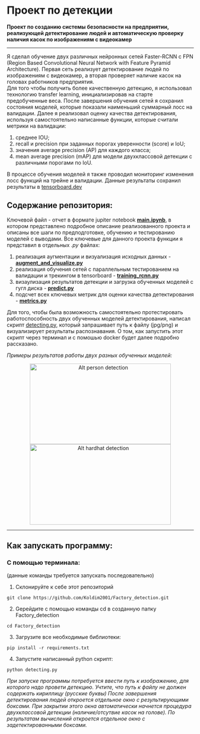 # Проект по детекции
__Проект по созданию системы безопасности на предприятии, реализующей детектирование людей и автоматическую проверку наличия касок по изображениям с видеокамер__

---
Я сделал обучение двух различных нейронных сетей Faster-RCNN с FPN (Region Based Convolutional Neural Network with Feature Pyramid Architecture). Первая сеть реализует детектирование людей по изображениям с видеокамер, а вторая проверяет наличие касок на головах работников предприятия. <br> Для того чтобы получить более качественную детекцию, я использовал технологию transfer learning, инициализировав на старте предобученные веса. После завершения обучения сетей я сохранил состояния моделей, которые показали наименьший суммарный лосс на валидации.
Далее я реализовал оценку качества детектирования, используя самостоятельно написанные функции, которые считали метрики на валидации: 
1. среднее IOU;
2. recall и precision при заданных порогах уверенности (score) и IoU; 
3. значения average precision (AP) для каждого класса;
4. mean average precision (mAP) для модели двухклассовой детекции c различными порогами по IoU.<br>

В процессе обучения моделей я также проводил мониторинг изменения лосс функций на трейне и валидации. Данные результаты сохранил результаты в [tensorboard.dev](https://tensorboard.dev/experiment/rr43qafqQKyKP7CQ5r1RCA/#scalars&_smoothingWeight=0)<br>

## __Содержание репозитория:__
Ключевой файл - отчет в формате jupiter notebook [__main.ipynb__](https://github.com/Koldim2001/Factory_detection/blob/main/main.ipynb), в котором представлено подробное описание реализованного проекта и описаны все шаги по предподготовке, обучению и тестированию моделей с выводами. Все ключевые для данного проекта функции я представил в отдельных _.py_ файлах: 
1. реализация аугментации и визуализация исходных данных - [__augment_and_visualize.py__](https://github.com/Koldim2001/Factory_detection/blob/main/augment_and_visualize.py)
2. реализация обучения сетей с параллельным тестированием на валидации и трекингом в tensorboard - [__training_rcnn.py__](https://github.com/Koldim2001/Factory_detection/blob/main/training_rcnn.py)
3. визаулизация результатов детекции и загрузка обученных моделей с гугл диска - [__predict.py__](https://github.com/Koldim2001/Factory_detection/blob/main/predict.py)
4. подсчет всех ключевых метрик для оценки качества детектирования - [__metrics.py__](https://github.com/Koldim2001/Factory_detection/blob/main/metrics.py)

Для того, чтобы была возможность самостоятельно протестировать работоспособность двух обученных моделей детектирования, написал скрипт [detecting.py](https://github.com/Koldim2001/Factory_detection/blob/main/detecting.py), который запрашивает путь к файлу (jpg/png) и визуализирует результаты распознавания. О том, как запустить этот скрипт через терминал и с помошью docker будет далее подробно рассказано.

_Примеры результатов работы двух разных обученных моделей:_

<div style="text-align:center;">
  <img src="https://drive.google.com/uc?id=1Dtu_bK9w5Hl65A6lETChuu1Ftz2wirUi" alt="Alt person detection" width="380" height="217">
  <img src="https://drive.google.com/uc?id=105RsKrPwpzGLTbyUYjKDsDRP0bd6IUIT" alt="Alt hardhat detection" width="380" height="217">
</div>

---

## Как запускать программу:
### С помощью терминала:
(данные команды требуется запускать последовательно)
1. Склонируйте к себе этот репозиторий 
```
git clone https://github.com/Koldim2001/Factory_detection.git
```
2. Gерейдите с помощью команды cd в созданную папку Factory_detection
```
cd Factory_detection
```
3. Загрузите все необходимые библиотеки:
```
pip install -r requirements.txt
```
4. Запустите написанный python скрипт:
```
python detecting.py
```

_При запуске программы потребуется ввести путь к изображению, для которого надо провети детекцию. Учтите, что путь к файлу не должен содержать кириллицу (русские буквы)
После завершения детектирования людей откроется отдельное окно с результирующими боксами. При закрытии этого окна
автоматически начнется процедура двухклассовой детекции (наличие/отсутвие касок на голове). По результатам вычислений откроется отдельное окно с задетектированными боксами.<br><br>_


